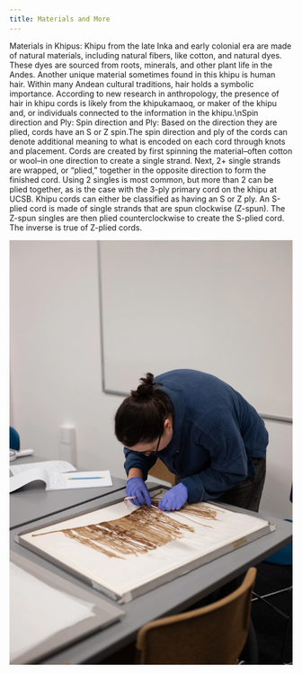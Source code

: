```yaml
---
title: Materials and More
---
```


Materials in Khipus: Khipu from the late Inka and early colonial era are made of natural materials, including natural fibers, like cotton, and natural dyes. These dyes are sourced from roots, minerals, and other plant life in the Andes. Another unique material sometimes found in this khipu is human hair. Within many Andean cultural traditions, hair holds a symbolic importance. According to new research in anthropology, the presence of hair in khipu cords is likely from the khipukamaoq, or maker of the khipu and, or individuals connected to the information in the khipu.\nSpin direction and Ply: Spin direction and Ply: Based on the direction they are plied, cords have an S or Z spin.The spin direction and ply of the cords can denote additional meaning to what is encoded on each cord through knots and placement. Cords are created by first spinning the material–often cotton or wool–in one direction to create a single strand. Next, 2+ single strands are wrapped, or “plied,” together in the opposite direction to form the finished cord. Using 2 singles is most common, but more than 2 can be plied together, as is the case with the 3-ply primary cord on the khipu at UCSB. Khipu cords can either be classified as having an S or Z ply. An S-plied cord is made of single strands that are spun clockwise (Z-spun). The Z-spun singles are then plied counterclockwise to create the S-plied cord. The inverse is true of Z-plied cords.

![Researcher at the lab with khipu](/components/images/objects/img08.jpg)
